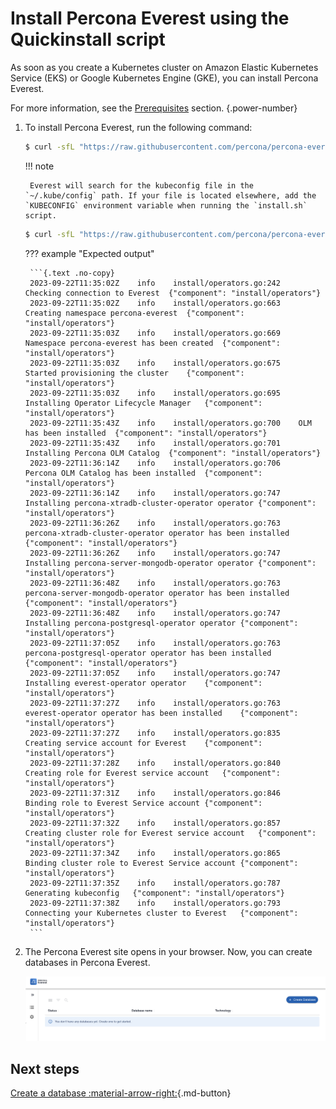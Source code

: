 # Install Percona Everest using the Quickinstall script

As soon as you create a Kubernetes cluster on Amazon Elastic Kubernetes Service (EKS) or Google Kubernetes Engine (GKE), you can install Percona Everest. 

For more information, see the [Prerequisites](qs-prerequisites.md) section. 
{.power-number}

1. To install Percona Everest, run the following command:

    ```{.bash data-prompt="$"}
    $ curl -sfL "https://raw.githubusercontent.com/percona/percona-everest-cli/v0.4.0/install.sh" | bash
    ```

    !!! note
    
        Everest will search for the kubeconfig file in the `~/.kube/config` path. If your file is located elsewhere, add the `KUBECONFIG` environment variable when running the `install.sh` script. 
    
    ```{.bash data-prompt="$"}
    $ curl -sfL "https://raw.githubusercontent.com/percona/percona-everest-cli/v0.4.0/install.sh" | KUBECONFIG=<path/to/config/file> bash
    ```

    ??? example "Expected output"

        ```{.text .no-copy}
        2023-09-22T11:35:02Z	info	install/operators.go:242	Checking connection to Everest	{"component": "install/operators"}
        2023-09-22T11:35:02Z	info	install/operators.go:663	Creating namespace percona-everest	{"component": "install/operators"}
        2023-09-22T11:35:03Z	info	install/operators.go:669	Namespace percona-everest has been created	{"component": "install/operators"}
        2023-09-22T11:35:03Z	info	install/operators.go:675	Started provisioning the cluster	{"component": "install/operators"}
        2023-09-22T11:35:03Z	info	install/operators.go:695	Installing Operator Lifecycle Manager	{"component": "install/operators"}
        2023-09-22T11:35:43Z	info	install/operators.go:700	OLM has been installed	{"component": "install/operators"}
        2023-09-22T11:35:43Z	info	install/operators.go:701	Installing Percona OLM Catalog	{"component": "install/operators"}
        2023-09-22T11:36:14Z	info	install/operators.go:706	Percona OLM Catalog has been installed	{"component": "install/operators"}
        2023-09-22T11:36:14Z	info	install/operators.go:747	Installing percona-xtradb-cluster-operator operator	{"component": "install/operators"}
        2023-09-22T11:36:26Z	info	install/operators.go:763	percona-xtradb-cluster-operator operator has been installed	{"component": "install/operators"}
        2023-09-22T11:36:26Z	info	install/operators.go:747	Installing percona-server-mongodb-operator operator	{"component": "install/operators"}
        2023-09-22T11:36:48Z	info	install/operators.go:763	percona-server-mongodb-operator operator has been installed	{"component": "install/operators"}
        2023-09-22T11:36:48Z	info	install/operators.go:747	Installing percona-postgresql-operator operator	{"component": "install/operators"}
        2023-09-22T11:37:05Z	info	install/operators.go:763	percona-postgresql-operator operator has been installed	{"component": "install/operators"}
        2023-09-22T11:37:05Z	info	install/operators.go:747	Installing everest-operator operator	{"component": "install/operators"}
        2023-09-22T11:37:27Z	info	install/operators.go:763	everest-operator operator has been installed	{"component": "install/operators"}
        2023-09-22T11:37:27Z	info	install/operators.go:835	Creating service account for Everest	{"component": "install/operators"}
        2023-09-22T11:37:28Z	info	install/operators.go:840	Creating role for Everest service account	{"component": "install/operators"}
        2023-09-22T11:37:31Z	info	install/operators.go:846	Binding role to Everest Service account	{"component": "install/operators"}
        2023-09-22T11:37:32Z	info	install/operators.go:857	Creating cluster role for Everest service account	{"component": "install/operators"}
        2023-09-22T11:37:34Z	info	install/operators.go:865	Binding cluster role to Everest Service account	{"component": "install/operators"}
        2023-09-22T11:37:35Z	info	install/operators.go:787	Generating kubeconfig	{"component": "install/operators"}
        2023-09-22T11:37:38Z	info	install/operators.go:793	Connecting your Kubernetes cluster to Everest	{"component": "install/operators"}
        ```

2. The Percona Everest site opens in your browser. Now, you can create databases in Percona Everest.

    ![!image](../images/everest_site.png)

## Next steps

[Create a database :material-arrow-right:](../use/db_provision.md){.md-button}

<!-- 
[Monitor the database with PMM :material-arrow-right:](../use/monitorDBs.md){.md-button}
-->
